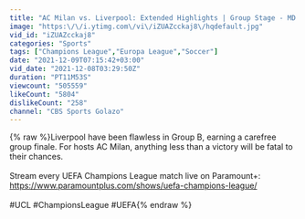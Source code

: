 ```yaml
---
title: "AC Milan vs. Liverpool: Extended Highlights | Group Stage - MD 6 | CBS Sports Golazo"
image: "https:\/\/i.ytimg.com\/vi\/iZUAZcckaj8\/hqdefault.jpg"
vid_id: "iZUAZcckaj8"
categories: "Sports"
tags: ["Champions League","Europa League","Soccer"]
date: "2021-12-09T07:15:42+03:00"
vid_date: "2021-12-08T03:29:50Z"
duration: "PT11M53S"
viewcount: "505559"
likeCount: "5804"
dislikeCount: "258"
channel: "CBS Sports Golazo"
---
```

{% raw %}Liverpool have been flawless in Group B, earning a carefree group finale. For hosts AC Milan, anything less than a victory will be fatal to their chances.<br /><br />Stream every UEFA Champions League match live on Paramount+:<br /><a rel="nofollow" target="blank" href="https://www.paramountplus.com/shows/uefa-champions-league/">https://www.paramountplus.com/shows/uefa-champions-league/</a><br /><br />#UCL #ChampionsLeague #UEFA{% endraw %}
